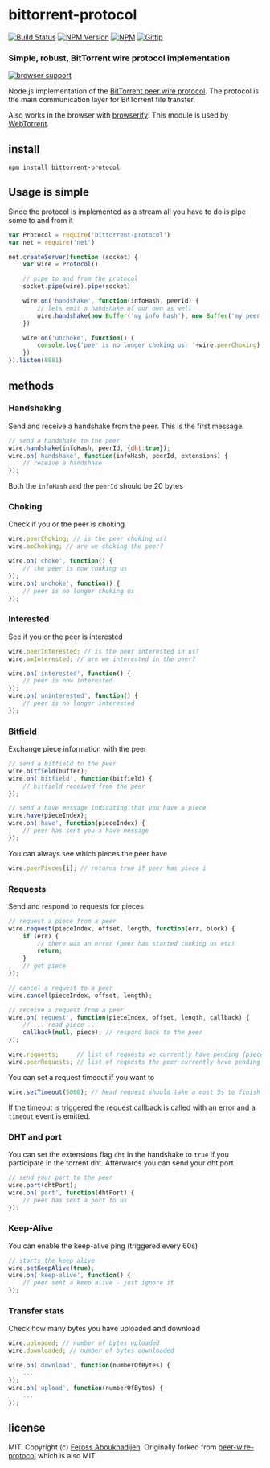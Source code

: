 # bittorrent-protocol
[![Build Status](http://img.shields.io/travis/feross/bittorrent-protocol.svg)](https://travis-ci.org/feross/bittorrent-protocol)
[![NPM Version](http://img.shields.io/npm/v/bittorrent-protocol.svg)](https://npmjs.org/package/bittorrent-protocol)
[![NPM](http://img.shields.io/npm/dm/bittorrent-protocol.svg)](https://npmjs.org/package/bittorrent-protocol)
[![Gittip](http://img.shields.io/gittip/feross.svg)](https://www.gittip.com/feross/)

### Simple, robust, BitTorrent wire protocol implementation

[![browser support](https://ci.testling.com/feross/bittorrent-protocol.png)](https://ci.testling.com/feross/bittorrent-protocol)

Node.js implementation of the [BitTorrent peer wire protocol](https://wiki.theory.org/BitTorrentSpecification#Peer_wire_protocol_.28TCP.29). The protocol is the main communication layer for BitTorrent file transfer.

Also works in the browser with [browserify](http://browserify.org/)! This module is used by [WebTorrent](http://webtorrent.io).

## install

```
npm install bittorrent-protocol
```

## Usage is simple

Since the protocol is implemented as a stream all you have to do is pipe some to and from it

```js
var Protocol = require('bittorrent-protocol')
var net = require('net')

net.createServer(function (socket) {
	var wire = Protocol()

	// pipe to and from the protocol
	socket.pipe(wire).pipe(socket)

	wire.on('handshake', function(infoHash, peerId) {
		// lets emit a handshake of our own as well
		wire.handshake(new Buffer('my info hash'), new Buffer('my peer id'))
	})

	wire.on('unchoke', function() {
		console.log('peer is no longer choking us: '+wire.peerChoking)
	})
}).listen(6881)
```

## methods

### Handshaking

Send and receive a handshake from the peer. This is the first message.

``` js
// send a handshake to the peer
wire.handshake(infoHash, peerId, {dht:true});
wire.on('handshake', function(infoHash, peerId, extensions) {
	// receive a handshake
});
```

Both the `infoHash` and the `peerId` should be 20 bytes

### Choking

Check if you or the peer is choking

``` js
wire.peerChoking; // is the peer choking us?
wire.amChoking; // are we choking the peer?

wire.on('choke', function() {
	// the peer is now choking us
});
wire.on('unchoke', function() {
	// peer is no longer choking us
});
```

### Interested

See if you or the peer is interested

``` js
wire.peerInterested; // is the peer interested in us?
wire.amInterested; // are we interested in the peer?

wire.on('interested', function() {
	// peer is now interested
});
wire.on('uninterested', function() {
	// peer is no longer interested
});
```

### Bitfield

Exchange piece information with the peer

``` js
// send a bitfield to the peer
wire.bitfield(buffer);
wire.on('bitfield', function(bitfield) {
	// bitfield received from the peer
});

// send a have message indicating that you have a piece
wire.have(pieceIndex);
wire.on('have', function(pieceIndex) {
	// peer has sent you a have message
});
```

You can always see which pieces the peer have

``` js
wire.peerPieces[i]; // returns true if peer has piece i
```

### Requests

Send and respond to requests for pieces

``` js
// request a piece from a peer
wire.request(pieceIndex, offset, length, function(err, block) {
	if (err) {
		// there was an error (peer has started choking us etc)
		return;
	}
	// got piece
});

// cancel a request to a peer
wire.cancel(pieceIndex, offset, length);

// receive a request from a peer
wire.on('request', function(pieceIndex, offset, length, callback) {
	// ... read piece ...
	callback(null, piece); // respond back to the peer
});

wire.requests;     // list of requests we currently have pending {piece, offset, length}
wire.peerRequests; // list of requests the peer currently have pending {piece, offset, length}
```

You can set a request timeout if you want to

``` js
wire.setTimeout(5000); // head request should take a most 5s to finish
```

If the timeout is triggered the request callback is called with an error and a `timeout` event is emitted.

### DHT and port

You can set the extensions flag `dht` in the handshake to `true` if you participate in the torrent dht.
Afterwards you can send your dht port

``` js
// send your port to the peer
wire.port(dhtPort);
wire.on('port', function(dhtPort) {
	// peer has sent a port to us
});
```

### Keep-Alive

You can enable the keep-alive ping (triggered every 60s)

``` js
// starts the keep alive
wire.setKeepAlive(true);
wire.on('keep-alive', function() {
	// peer sent a keep alive - just ignore it
});
```

### Transfer stats

Check how many bytes you have uploaded and download

``` js
wire.uploaded; // number of bytes uploaded
wire.downloaded; // number of bytes downloaded

wire.on('download', function(numberOfBytes) {
	...
});
wire.on('upload', function(numberOfBytes) {
	...
});
```

## license

MIT. Copyright (c) [Feross Aboukhadijeh](http://feross.org). Originally forked from [peer-wire-protocol](https://github.com/mafintosh/peer-wire-protocol) which is also MIT.
